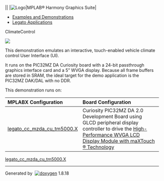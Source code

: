 ||
|![Logo](mhgs.png)|MPLAB® Harmony Graphics Suite|

-   [Examples and Demonstrations](ExamplesDemonstrations.html)
-   [Legato Applications](LegatoApplications.html)

ClimateControl

![](legato_climate_control.png)

This demonstration emulates an interactive, touch-enabled vehicle climate control User Interface (UI).

It runs on the PIC32MZ DA Curiosity board with a 24-bit passthrough graphics interface card and a 5” WVGA display. Because all frame buffers are stored in SRAM, the ideal target for the demo application is the PIC32MZ DAK/DAL with no DDR.

This demonstration runs on:

|MPLABX Configuration|Board Configuration|
|:-------------------|:------------------|
|[legato\_cc\_mzda\_cu\_tm5000.X](legato_cc_mzda_cu_tm5000_X.html)|Curiosity PIC32MZ DA 2.0 Development Board using GLCD peripheral display controller to drive the [High-Performance WVGA LCD Display Module with maXTouch ® Technology](https://www.microchip.com/DevelopmentTools/ProductDetails/PartNO/AC320005-4)|

[legato\_cc\_mzda\_cu\_tm5000.X](legato_cc_mzda_cu_tm5000_X.html)

* * * * *

Generated by  [![doxygen](doxygen.png)](http://www.doxygen.org/index.html) 1.8.18
